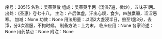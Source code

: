 序号：20515
名称：吴茱萸散
组成：吴茱萸半两（汤浸7遍，微炒），五味子1两。
出处：《圣惠》卷七十八。
主治：产后体虚，汗出心烦，食少，四肢羸弱，涩涩恶寒。
加减：None
功效：None
用法用量：以酒2大盏浸半日，煎至1盏3分，去滓，分3次温服，不拘时候。
制备方法：上为末。
临床应用：None
各家论述：None
用药禁忌：None
附注：None
